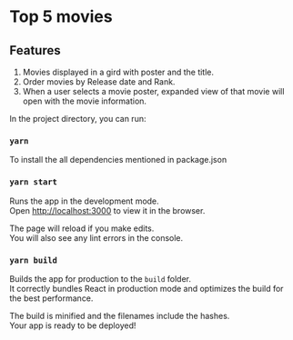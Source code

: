 # Top 5 movies

## Features
1) Movies displayed in a gird with poster and the title.
2) Order movies by Release date and Rank.
3) When a user selects a movie poster, expanded view of that movie will open with the movie information.

In the project directory, you can run:

### `yarn`

To install the all dependencies mentioned in package.json

### `yarn start`

Runs the app in the development mode.\
Open [http://localhost:3000](http://localhost:3000) to view it in the browser.

The page will reload if you make edits.\
You will also see any lint errors in the console.


### `yarn build`

Builds the app for production to the `build` folder.\
It correctly bundles React in production mode and optimizes the build for the best performance.

The build is minified and the filenames include the hashes.\
Your app is ready to be deployed!